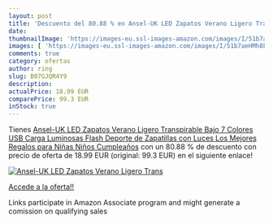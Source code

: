 ```yaml
---
layout: post
title: 'Descuento del 80.88 % en Ansel-UK LED Zapatos Verano Ligero Trans'
date: 
thumbnailImage: 'https://images-eu.ssl-images-amazon.com/images/I/51b7aeHMh8L._SL200_.jpg'
images: [ 'https://images-eu.ssl-images-amazon.com/images/I/51b7aeHMh8L._SL200_.jpg' ]
comments: true
category: ofertas
author: ring
slug: B07GJQR4Y9
description:
actualPrice: 18.99 EUR
comparePrice: 99.3 EUR
inStock: true
---
```


Tienes [Ansel-UK LED Zapatos Verano Ligero Transpirable Bajo 7 Colores USB Carga Luminosas Flash Deporte de Zapatillas con Luces Los Mejores Regalos para Niñas Niños Cumpleaños](https://www.amazon.es/dp/B07GJQR4Y9/?tag=tolees-21) con un 80.88 % de descuento con precio de oferta de 18.99 EUR (original: 99.3 EUR) en el siguiente enlace!

[![Ansel-UK LED Zapatos Verano Ligero Trans](https://images-eu.ssl-images-amazon.com/images/I/51b7aeHMh8L._SL200_.jpg)](https://www.amazon.es/dp/B07GJQR4Y9/?tag=tolees-21)

[Accede a la oferta!!](https://www.amazon.es/dp/B07GJQR4Y9/?tag=tolees-21)

Links participate in Amazon Associate program and might generate a comission on qualifying sales


